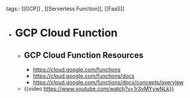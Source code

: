 tags:: [[GCP]] , [[Serverless Function]], [[FaaS]]

- # GCP Cloud Function
	- ## GCP Cloud Function Resources
		- https://cloud.google.com/functions
		- https://cloud.google.com/functions/docs
		- https://cloud.google.com/functions/docs/concepts/overview
	- {{video https://www.youtube.com/watch?v=1r3vMYywNLk}}